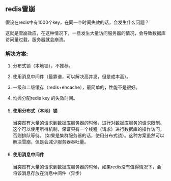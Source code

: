 ## redis雪崩

假设在redis中有1000个key，在同一个时间失效的话，会发生什么问题？

这就是雪崩效应，在这种情况下，一旦发生大量访问服务器的情况，会导致数据库访问量过载，服务器就会崩溃。

### 解决方案:

1. 分布式锁（本地锁），不推荐。
2. 使用消息中间件（最靠谱，可以解决高并发，但是成本高）。
3. 一级和二级缓存（redis+ehcache），最简单的，性能不是很好。
4. 均摊分配redis key 的失效时间。

1. #### 使用分布式（本地）锁

   当突然有大量的请求到数据库服务器的时候，进行对数据库服务的请求限制。这个可以使用所得机制，保证只有一个线程（请求）进行数据库的操作访问，否则排队等待。（如果是集群服务器的话，使用分布式锁）。这种方案虽然可以解决雪崩，但是会减少服务器吞吐量。

2. #### 使用消息中间件

   当突然有大量的请求到数据库服务器的时候，如果redis没有值得情况下，会将该消息存放在消息中间件（异步）




